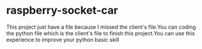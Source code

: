 # raspberry-socket-car
This project just have a file because I missed the client's file.You can coding the python file which is the client's file to finish this project.You can use this experience to improve your python basic skill
